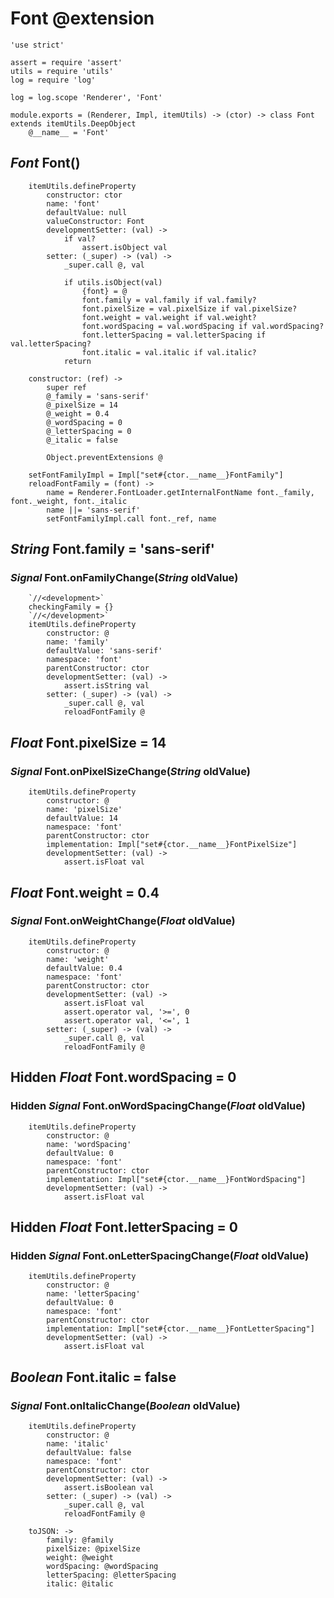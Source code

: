 Font @extension
===============

	'use strict'

	assert = require 'assert'
	utils = require 'utils'
	log = require 'log'

	log = log.scope 'Renderer', 'Font'

	module.exports = (Renderer, Impl, itemUtils) -> (ctor) -> class Font extends itemUtils.DeepObject
		@__name__ = 'Font'

*Font* Font()
-------------

		itemUtils.defineProperty
			constructor: ctor
			name: 'font'
			defaultValue: null
			valueConstructor: Font
			developmentSetter: (val) ->
				if val?
					assert.isObject val
			setter: (_super) -> (val) ->
				_super.call @, val

				if utils.isObject(val)
					{font} = @
					font.family = val.family if val.family?
					font.pixelSize = val.pixelSize if val.pixelSize?
					font.weight = val.weight if val.weight?
					font.wordSpacing = val.wordSpacing if val.wordSpacing?
					font.letterSpacing = val.letterSpacing if val.letterSpacing?
					font.italic = val.italic if val.italic?
				return

		constructor: (ref) ->
			super ref
			@_family = 'sans-serif'
			@_pixelSize = 14
			@_weight = 0.4
			@_wordSpacing = 0
			@_letterSpacing = 0
			@_italic = false

			Object.preventExtensions @

		setFontFamilyImpl = Impl["set#{ctor.__name__}FontFamily"]
		reloadFontFamily = (font) ->
			name = Renderer.FontLoader.getInternalFontName font._family, font._weight, font._italic
			name ||= 'sans-serif'
			setFontFamilyImpl.call font._ref, name

*String* Font.family = 'sans-serif'
-----------------------------------------

### *Signal* Font.onFamilyChange(*String* oldValue)

		`//<development>`
		checkingFamily = {}
		`//</development>`
		itemUtils.defineProperty
			constructor: @
			name: 'family'
			defaultValue: 'sans-serif'
			namespace: 'font'
			parentConstructor: ctor
			developmentSetter: (val) ->
				assert.isString val
			setter: (_super) -> (val) ->
				_super.call @, val
				reloadFontFamily @

*Float* Font.pixelSize = 14
---------------------------------

### *Signal* Font.onPixelSizeChange(*String* oldValue)

		itemUtils.defineProperty
			constructor: @
			name: 'pixelSize'
			defaultValue: 14
			namespace: 'font'
			parentConstructor: ctor
			implementation: Impl["set#{ctor.__name__}FontPixelSize"]
			developmentSetter: (val) ->
				assert.isFloat val

*Float* Font.weight = 0.4
-------------------------------

### *Signal* Font.onWeightChange(*Float* oldValue)

		itemUtils.defineProperty
			constructor: @
			name: 'weight'
			defaultValue: 0.4
			namespace: 'font'
			parentConstructor: ctor
			developmentSetter: (val) ->
				assert.isFloat val
				assert.operator val, '>=', 0
				assert.operator val, '<=', 1
			setter: (_super) -> (val) ->
				_super.call @, val
				reloadFontFamily @

Hidden *Float* Font.wordSpacing = 0
-----------------------------------

### Hidden *Signal* Font.onWordSpacingChange(*Float* oldValue)

		itemUtils.defineProperty
			constructor: @
			name: 'wordSpacing'
			defaultValue: 0
			namespace: 'font'
			parentConstructor: ctor
			implementation: Impl["set#{ctor.__name__}FontWordSpacing"]
			developmentSetter: (val) ->
				assert.isFloat val

Hidden *Float* Font.letterSpacing = 0
-------------------------------------

### Hidden *Signal* Font.onLetterSpacingChange(*Float* oldValue)

		itemUtils.defineProperty
			constructor: @
			name: 'letterSpacing'
			defaultValue: 0
			namespace: 'font'
			parentConstructor: ctor
			implementation: Impl["set#{ctor.__name__}FontLetterSpacing"]
			developmentSetter: (val) ->
				assert.isFloat val

*Boolean* Font.italic = false
-----------------------------

### *Signal* Font.onItalicChange(*Boolean* oldValue)

		itemUtils.defineProperty
			constructor: @
			name: 'italic'
			defaultValue: false
			namespace: 'font'
			parentConstructor: ctor
			developmentSetter: (val) ->
				assert.isBoolean val
			setter: (_super) -> (val) ->
				_super.call @, val
				reloadFontFamily @

		toJSON: ->
			family: @family
			pixelSize: @pixelSize
			weight: @weight
			wordSpacing: @wordSpacing
			letterSpacing: @letterSpacing
			italic: @italic
